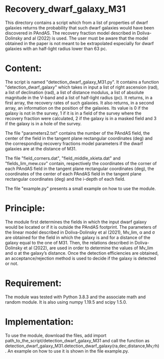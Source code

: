 # Recovery_dwarf_galaxy_M31

This directory contains a script which from a list of properties of dwarf galaxies returns the probability that such dwarf galaxies would have been discovered in PAndAS. The recovery fraction model described in Doliva-Dolinsky and al (2022) is used. The user must be aware that the model obtained in the paper is not meant to be extrapolated especially for dwarf galaxies with an half-light radius lower than 63 pc.  

# Content: 
The script is named "detection_dwarf_galaxy_M31.py". It contains a function "detection_dwarf_galaxy" which takes in input a list of right ascension (rad), a list of declination (rad), a list of distance modulus, a list of absolute magnitude in the V-band and a list of half-light radius (pc). It returns, in a first array, the recovery rates of such galaxies. It also returns, in a second array, an information on the position of the galaxies. Its value is 0 if the galaxy is not in the survey, 1 if it is in a field of the survey where the recovery fraction were calculated, 2 if the galaxy is in a masked field and 3 if the galaxy is in a hole of the survey.

The file "parameters2.txt" contains the number of the PAndAS field, the center of the field in the tangent plane rectangular coordinates (deg) and the corresponding recovery fractions model parameters if the dwarf galaxies are at the distance of M31. 

The file "field_corners.dat", "field_middle_xkieta.dat" and "fields_lim_mew.csv" contain, respectively the coordinates of the corner of each PAndAS field in the tangent plane rectangular coordinates (deg), the coordinates of the center of each PAndAS field in the tangent plane rectangular coordinates (deg) and the i-depth of each field. 

The file "example.py" presents a small example on how to use the module. 

# Principle:
The module first determines the fields in which the input dwarf galaxy would be located or if it is outside the PAndAS footprint. The parameters of the linear model described in Doliva-Dolinsky et al (2021), Mv_lim, α and σ are obtained for the field in which the galaxy is and for a distance of the galaxy equal to the one of M31.  Then, the relations described in Doliva-Dolinsky et al (2022), are used in order to determine the values of Mv_lim and α at the galaxy’s distance. Once the detection efficiencies are obtained, an acceptance/rejection method is used to decide if the galaxy is detected or not.

# Requirement:
The module was tested with Python 3.8.3 and the associate math and random module. It is also using numpy 1.19.5 and scipy 1.5.0. 

# Implementation:
To use the module, download the files, add import path_to_the_script/detection_dwarf_galaxy_M31 and call the function as detection_dwarf_galaxy_M31.detection_dwarf_galaxy(ra,dec,distance,Mv,rh). An example on how to use it is shown in the file example.py.
